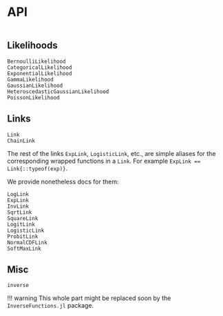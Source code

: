 # API

```@index
```

## Likelihoods

```@docs
BernoulliLikelihood
CategoricalLikelihood
ExponentialLikelihood
GammaLikelihood
GaussianLikelihood
HeteroscedasticGaussianLikelihood
PoissonLikelihood
```

## Links

```@docs
Link
ChainLink
```

The rest of the links `ExpLink`, `LogisticLink`, etc., are simple aliases for the
corresponding wrapped functions in a `Link`.
For example `ExpLink == Link{::typeof(exp)}`.

We provide nonetheless docs for them:

```@docs
LogLink
ExpLink
InvLink
SqrtLink
SquareLink
LogitLink
LogisticLink
ProbitLink
NormalCDFLink
SoftMaxLink
```

## Misc

```@docs
inverse
```

!!! warning 
    This whole part might be replaced soon by the `InverseFunctions.jl` package.
